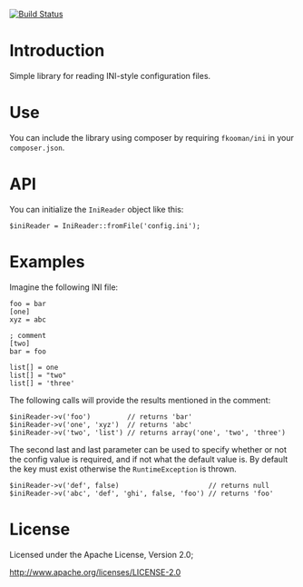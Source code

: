 [![Build Status](https://travis-ci.org/fkooman/php-lib-ini.svg?branch=master)](https://travis-ci.org/fkooman/php-lib-ini)

# Introduction
Simple library for reading INI-style configuration files.

# Use
You can include the library using composer by requiring `fkooman/ini` in your
`composer.json`.

# API
You can initialize the `IniReader` object like this:

    $iniReader = IniReader::fromFile('config.ini');

# Examples
Imagine the following INI file:

    foo = bar
    [one]
    xyz = abc

    ; comment
    [two]
    bar = foo

    list[] = one
    list[] = "two"
    list[] = 'three'

The following calls will provide the results mentioned in the comment:

    $iniReader->v('foo')         // returns 'bar'
    $iniReader->v('one', 'xyz')  // returns 'abc'
    $iniReader->v('two', 'list') // returns array('one', 'two', 'three')

The second last and last parameter can be used to specify whether or not the
config value is required, and if not what the default value is. By default
the key must exist otherwise the `RuntimeException` is thrown.

    $iniReader->v('def', false)                      // returns null
    $iniReader->v('abc', 'def', 'ghi', false, 'foo') // returns 'foo'
    
# License
Licensed under the Apache License, Version 2.0;

   http://www.apache.org/licenses/LICENSE-2.0
